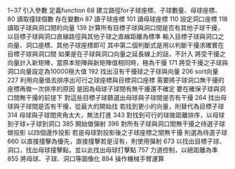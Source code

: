 1~37 引入參數
定義function
68 建立路徑for子球座標、子球數量、母球座標、
80 讀取撞球個數 存在變數n
87 讀子球座標
101 讀母球座標
110 設定洞口座標
118 讀取子球與洞口間的向量
139 計算所有目標子球與洞口間是否有其他子球干擾，以目標子球與洞口直線路徑與其他子球之直線距離為標準
    輸入目標子球與洞口之向量、洞口座標、其他子球座標即可
    其中第二個判斷式是用以判斷干擾求確實在目標子球與洞口間
    如果是在子球與洞口向量之延長線上的話，不計入
    將受干擾之向量計入新矩陣，當原本矩陣與新矩陣值相同時，極為干擾
171 將受干擾之子球與洞口向量設定為10000極大值
192 找出沒有干擾球之子球與向量
206 sort向量
227 利用向量值去排序出可行之球座標與目標洞口座標
    需要將子球洞口無干擾的座標再做一次排序的原因
    是因為母球子球間有無干擾還不確定
    要在確保子球與洞口間無干擾的前提下
    對這些目標子球篩選出母球與子球間是否有干擾
264 找出母球與子球間是否有干擾，從最大的開始找
    若找到更小的向量，則替代為目標子球
314 母球與子球間夾角太大，無法打進
343 對找到可行的球做距離排序，以母球到子球+子球到洞口
385 開始做彈射
396 對所有子球與洞口間無干擾之待選子球做投影
    以四個邊作投影
    若是母球對投影後之子球座標之間無干擾
    則選為待選子球
660 以直接撞擊為優先，直接撞擊若是沒有，則使用彈射
673 以找出目標子球、洞口，找出母球撞擊點，並以此找出母球打擊點
757 力道控制，以總距離為準
855 將母球、子球、洞口等圖像化
894 操作機械手臂運算